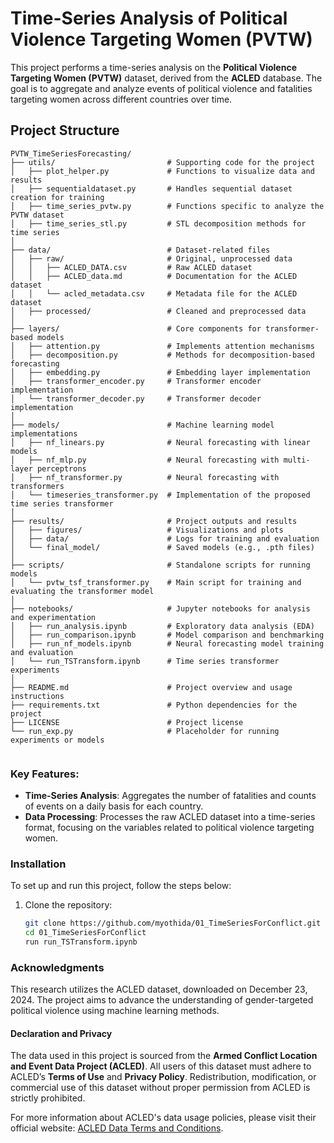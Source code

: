 # Time-Series Analysis of Political Violence Targeting Women (PVTW)

This project performs a time-series analysis on the **Political Violence Targeting Women (PVTW)** dataset, derived from the **ACLED** database. The goal is to aggregate and analyze events of political violence and fatalities targeting women across different countries over time.

## Project Structure

```
PVTW_TimeSeriesForecasting/
├── utils/                         # Supporting code for the project
│   ├── plot_helper.py             # Functions to visualize data and results
│   ├── sequentialdataset.py       # Handles sequential dataset creation for training
│   ├── time_series_pvtw.py        # Functions specific to analyze the PVTW dataset 
│   ├── time_series_stl.py         # STL decomposition methods for time series
│
├── data/                          # Dataset-related files
│   ├── raw/                       # Original, unprocessed data
│   │   ├── ACLED_DATA.csv         # Raw ACLED dataset
│   │   ├── ACLED_data.md          # Documentation for the ACLED dataset
│   │   └── acled_metadata.csv     # Metadata file for the ACLED dataset
│   ├── processed/                 # Cleaned and preprocessed data
│
├── layers/                        # Core components for transformer-based models
│   ├── attention.py               # Implements attention mechanisms
│   ├── decomposition.py           # Methods for decomposition-based forecasting
│   ├── embedding.py               # Embedding layer implementation
│   ├── transformer_encoder.py     # Transformer encoder implementation
│   └── transformer_decoder.py     # Transformer decoder implementation
│
├── models/                        # Machine learning model implementations
│   ├── nf_linears.py              # Neural forecasting with linear models
│   ├── nf_mlp.py                  # Neural forecasting with multi-layer perceptrons
│   ├── nf_transformer.py          # Neural forecasting with transformers
│   └── timeseries_transformer.py  # Implementation of the proposed time series transformer
│
├── results/                       # Project outputs and results
│   ├── figures/                   # Visualizations and plots
│   ├── data/                      # Logs for training and evaluation
│   └── final_model/               # Saved models (e.g., .pth files)
│
├── scripts/                       # Standalone scripts for running models
│   └── pvtw_tsf_transformer.py    # Main script for training and evaluating the transformer model
│
├── notebooks/                     # Jupyter notebooks for analysis and experimentation
│   ├── run_analysis.ipynb         # Exploratory data analysis (EDA)
│   ├── run_comparison.ipynb       # Model comparison and benchmarking
│   ├── run_nf_models.ipynb        # Neural forecasting model training and evaluation
│   └── run_TSTransform.ipynb      # Time series transformer experiments
│
├── README.md                      # Project overview and usage instructions
├── requirements.txt               # Python dependencies for the project
├── LICENSE                        # Project license
└── run_exp.py                     # Placeholder for running experiments or models


```

### Key Features:
- **Time-Series Analysis**: Aggregates the number of fatalities and counts of events on a daily basis for each country.
- **Data Processing**: Processes the raw ACLED dataset into a time-series format, focusing on the variables related to political violence targeting women.

### Installation

To set up and run this project, follow the steps below:

1. Clone the repository:
   ```bash
   git clone https://github.com/myothida/01_TimeSeriesForConflict.git
   cd 01_TimeSeriesForConflict
   run run_TSTransform.ipynb

### Acknowledgments
This research utilizes the ACLED dataset, downloaded on December 23, 2024. The project aims to advance the understanding of gender-targeted political violence using machine learning methods.

#### Declaration and Privacy
The data used in this project is sourced from the **Armed Conflict Location and Event Data Project (ACLED)**. All users of this dataset must adhere to ACLED’s **Terms of Use** and **Privacy Policy**. Redistribution, modification, or commercial use of this dataset without proper permission from ACLED is strictly prohibited.

For more information about ACLED's data usage policies, please visit their official website: [ACLED Data Terms and Conditions](https://acleddata.com).